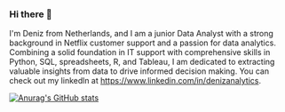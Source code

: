 ### Hi there 👋
I'm Deniz from Netherlands, and I am a junior Data Analyst with a strong background in Netflix customer support and a passion for data analytics. Combining a solid foundation in IT support with comprehensive skills in Python, SQL, spreadsheets, R, and Tableau, I am dedicated to extracting valuable insights from data to drive informed decision making. You can check out my linkedln at https://www.linkedin.com/in/denizanalytics.

[![Anurag's GitHub stats](https://github-readme-stats.vercel.app/api?username=DenizIsik)](https://github.com/anuraghazra/github-readme-stats)
